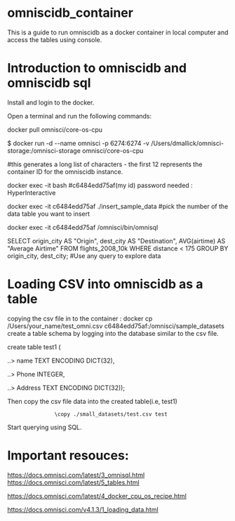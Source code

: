 # omniscidb_container

This is a guide to run omniscidb as a docker container in local computer and access the tables using console.

# Introduction to omniscidb and omniscidb sql

Install and login to the docker. 

Open a terminal and run the following commands:

docker pull omnisci/core-os-cpu 

$ docker run -d --name omnisci  -p 6274:6274 -v /Users/dmallick/omnisci-storage:/omnisci-storage omnisci/core-os-cpu

#this generates a long list of characters - the first 12 represents the container ID for the omniscidb instance.

docker exec -it <container id> bash #c6484edd75af(my id) password needed : HyperInteractive

docker exec -it c6484edd75af ./insert_sample_data #pick the number of the data table you want to insert

docker exec -it c6484edd75af  /omnisci/bin/omnisql

SELECT origin_city AS "Origin", dest_city AS "Destination", AVG(airtime) AS "Average Airtime" FROM flights_2008_10k WHERE distance < 175 GROUP BY origin_city, dest_city; #Use any query to explore data

# Loading CSV into omniscidb as a table  
copying the csv file in to the container : 
                    docker cp /Users/your_name/test_omni.csv c6484edd75af:/omnisci/sample_datasets
create a table schema by logging into the database similar to the csv file.
                    
create table test1 (

..> name TEXT ENCODING DICT(32),

..> Phone INTEGER,

..> Address TEXT ENCODING DICT(32));

Then copy the csv file data into the created table(i.e, test1)

                   \copy ./small_datasets/test.csv test
Start querying using SQL.
# Important resouces:
https://docs.omnisci.com/latest/3_omnisql.html
https://docs.omnisci.com/latest/5_tables.html  

https://docs.omnisci.com/latest/4_docker_cpu_os_recipe.html

https://docs.omnisci.com/v4.1.3/1_loading_data.html
